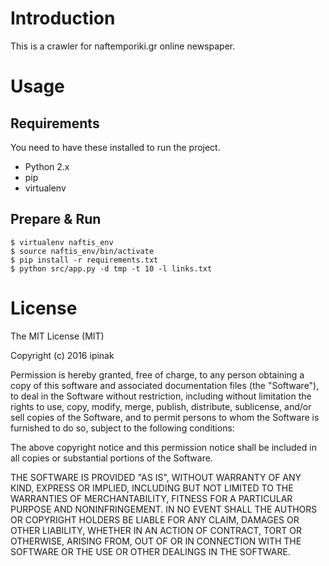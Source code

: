# Introduction

This is a crawler for naftemporiki.gr online newspaper.

# Usage

## Requirements

You need to have these installed to run the project.

- Python 2.x
- pip
- virtualenv

## Prepare \& Run

    $ virtualenv naftis_env
    $ source naftis_env/bin/activate
    $ pip install -r requirements.txt
    $ python src/app.py -d tmp -t 10 -l links.txt 

# License

The MIT License (MIT)

Copyright (c) 2016 ipinak

Permission is hereby granted, free of charge, to any person obtaining a copy
of this software and associated documentation files (the "Software"), to deal
in the Software without restriction, including without limitation the rights
to use, copy, modify, merge, publish, distribute, sublicense, and/or sell
copies of the Software, and to permit persons to whom the Software is
furnished to do so, subject to the following conditions:

The above copyright notice and this permission notice shall be included in all
copies or substantial portions of the Software.

THE SOFTWARE IS PROVIDED "AS IS", WITHOUT WARRANTY OF ANY KIND, EXPRESS OR
IMPLIED, INCLUDING BUT NOT LIMITED TO THE WARRANTIES OF MERCHANTABILITY,
FITNESS FOR A PARTICULAR PURPOSE AND NONINFRINGEMENT. IN NO EVENT SHALL THE
AUTHORS OR COPYRIGHT HOLDERS BE LIABLE FOR ANY CLAIM, DAMAGES OR OTHER
LIABILITY, WHETHER IN AN ACTION OF CONTRACT, TORT OR OTHERWISE, ARISING FROM,
OUT OF OR IN CONNECTION WITH THE SOFTWARE OR THE USE OR OTHER DEALINGS IN THE
SOFTWARE.
